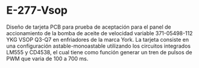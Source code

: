 # E-277-Vsop
Diseño de tarjeta PCB para prueba de aceptación para el panel de accionamiento de la bomba de aceite de velocidad variable 371-05498-112 YKG VSOP Q3-Q7 en enfriadores de la marca York. La tarjeta consiste en una configuración astable-monoastable utilizando los circuitos integrados LM555 y CD4538, el cual tiene como función generar un tren de pulsos de PWM que varia de 100 a 700 ms.
